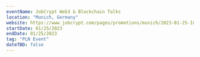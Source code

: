```yaml
---
eventName: JobCrypt Web3 & Blockchain Talks
location: "Munich, Germany"
website: https://www.jobcrypt.com/pages/promotions/munich/2023-01-25-In-Person-Talk.html
startDate: 01/25/2023
endDate: 01/25/2023
tag: "PLN Event" 
dateTBD: false
---
```

